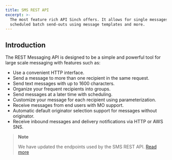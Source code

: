 ```yaml
---
title: SMS REST API
excerpt: >-
  The most feature rich API Sinch offers. It allows for single messages,
  scheduled batch send-outs using message templates and more.
---
```

## Introduction

The REST Messaging API is designed to be a simple and powerful tool for large scale messaging with features such as:

 - Use a convenient HTTP interface.
 - Send a message to more than one recipient in the same request.
 - Send text messages with up to 1600 characters.
 - Organize your frequent recipients into groups.
 - Send messages at a later time with scheduling.
 - Customize your message for each recipient using parameterization.
 - Receive messages from end users with MO support.
 - Automatic default originator selection support for messages without originator.
 - Receive inbound messages and delivery notifications via HTTP or AWS SNS.

> **Note**
>
> We have updated the endpoints used by the SMS REST API. [Read more](doc:sms-rest-getting-started#section-base-url)

